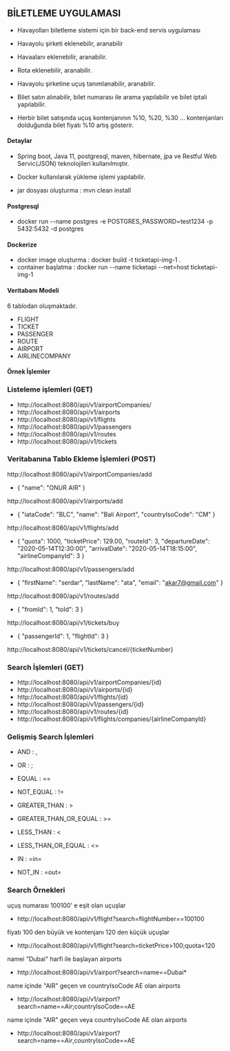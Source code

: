 ## BİLETLEME UYGULAMASI

- Havayolları biletleme sistemi için bir back-end servis uygulaması

- Havayolu şirketi eklenebilir, aranabilir
- Havaalanı eklenebilir, aranabilir.
- Rota eklenebilir, aranabilir.

- Havayolu şirketine uçuş tanımlanabilir, aranabilir.

- Bilet satın alınabilir, bilet numarası ile arama yapılabilir ve bilet iptali
  yapılabilir.
  
- Herbir bilet satışında uçuş kontenjanının %10, %20, %30 ... kontenjanları
 dolduğunda bilet fiyatı %10 artış gösterir.





#### Detaylar
- Spring boot, Java 11, postgresql, maven, hibernate, jpa ve Restful Web Servic(JSON) teknolojileri kullanılmıştır.

- Docker kullanılarak yükleme işlemi yapılabilir.


- jar dosyası oluşturma : mvn clean install

#### Postgresql
-  docker run --name postgres -e POSTGRES_PASSWORD=test1234 -p 5432:5432 -d postgres

#### Dockerize
  
- docker image oluşturma : docker build -t ticketapi-img-1 .
- container başlatma : docker run --name ticketapi --net=host ticketapi-img-1

#### Veritabanı Modeli

6 tablodan oluşmaktadır.

- FLIGHT
- TICKET
- PASSENGER
- ROUTE
- AIRPORT
- AIRLINECOMPANY

#### Örnek İşlemler

###  Listeleme işlemleri (GET)

- http://localhost:8080/api/v1/airportCompanies/
- http://localhost:8080/api/v1/airports
- http://localhost:8080/api/v1/flights
- http://localhost:8080/api/v1/passengers
- http://localhost:8080/api/v1/routes
- http://localhost:8080/api/v1/tickets

### Veritabanına Tablo Ekleme İşlemleri (POST)

 http://localhost:8080/api/v1/airportCompanies/add
-   {
        "name": "ONUR AIR"
    }
    
 http://localhost:8080/api/v1/airports/add
 - {
     "iataCode": "BLC",
     "name": "Bali Airport",
     "countryIsoCode": "CM"
    }
    
http://localhost:8080/api/v1/flights/add
- {       "quota": 1000,
          "ticketPrice": 129.00,
          "routeId": 3,
          "departureDate": "2020-05-14T12:30:00",
          "arrivalDate": "2020-05-14T18:15:00",
          "airlineCompanyId": 3
      }
      
 http://localhost:8080/api/v1/passengers/add
-  {
          "firstName": "serdar",
          "lastName": "ata",
          "email": "akar7@gmail.com"
      }
      
 http://localhost:8080/api/v1/routes/add
- {  "fromId": 1,
      "toId": 3
     }

 http://localhost:8080/api/v1/tickets/buy

- {  "passengerId": 1,
      "flightId": 3
    }
    
 http://localhost:8080/api/v1/tickets/cancel/{ticketNumber}

### Search İşlemleri (GET)

- http://localhost:8080/api/v1/airportCompanies/{id}
- http://localhost:8080/api/v1/airports/{id}
- http://localhost:8080/api/v1/flights/{id}
- http://localhost:8080/api/v1/passengers/{id}
- http://localhost:8080/api/v1/routes/{id}
- http://localhost:8080/api/v1/flights/companies/{airlineCompanyId}

### Gelişmiş Search İşlemleri

- AND  : ,
- OR   : ;

- EQUAL : ==
- NOT_EQUAL : !=
- GREATER_THAN : >
- GREATER_THAN_OR_EQUAL : >=
- LESS_THAN : <
- LESS_THAN_OR_EQUAL : <=
- IN : =in=
- NOT_IN : =out=


### Search Örnekleri

uçuş numarası 100100' e eşit olan uçuşlar
- http://localhost:8080/api/v1/flight?search=flightNumber==100100

fiyatı 100 den büyük ve kontenjanı 120 den küçük uçuşlar 
- http://localhost:8080/api/v1/flight?search=ticketPrice>100;quota<120

namei "Dubai" harfi ile başlayan airports
- http://localhost:8080/api/v1/airport?search=name==Dubai*

name içinde "AIR" geçen ve countryIsoCode AE olan airports
- http://localhost:8080/api/v1/airport?search=name==*Air*;countryIsoCode==AE

name içinde "AIR" geçen veya countryIsoCode AE olan airports
- http://localhost:8080/api/v1/airport?search=name==*Air*,countryIsoCode==AE
